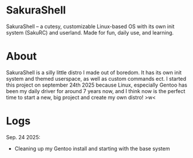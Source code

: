 # SakuraShell
SakuraShell – a cutesy, customizable Linux-based OS with its own init system (SakuRC) and userland. Made for fun, daily use, and learning.

# About

SakuraShell is a silly little distro I made out of boredom. It has its own init system and themed userspace, as well as custom commands ect.
I started this project on september 24th 2025 because Linux, especially Gentoo has been my daily driver for around 7 years now, and I think
now is the perfect time to start a new, big project and create my own distro! >w<

# Logs

Sep. 24 2025: 
- Cleaning up my Gentoo install and starting with the base system
